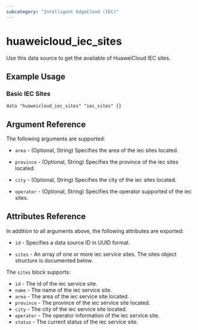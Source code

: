 ```yaml
---
subcategory: "Intelligent EdgeCloud (IEC)"
---
```


# huaweicloud_iec_sites

Use this data source to get the available of HuaweiCloud IEC sites.

## Example Usage

### Basic IEC Sites

```hcl
data "huaweicloud_iec_sites" "iec_sites" {}
```

## Argument Reference

The following arguments are supported:

* `area` - (Optional, String) Specifies the area of the iec sites located.

* `province` - (Optional, String) Specifies the province of the iec sites located.

* `city` - (Optional, String) Specifies the city of the iec sites located.

* `operator` - (Optional, String) Specifies the operator supported of the iec sites.

## Attributes Reference

In addition to all arguments above, the following attributes are exported:

* `id` - Specifies a data source ID in UUID format.

* `sites` - An array of one or more iec service sites. The sites object structure is documented below.

The `sites` block supports:

* `id` - The id of the iec service site.
* `name` - The name of the iec service site.
* `area` - The area of the iec service site located.
* `province` - The province of the iec service site located.
* `city` - The city of the iec service site located.
* `operator` - The operator information of the iec service site.
* `status` - The current status of the iec service site.
